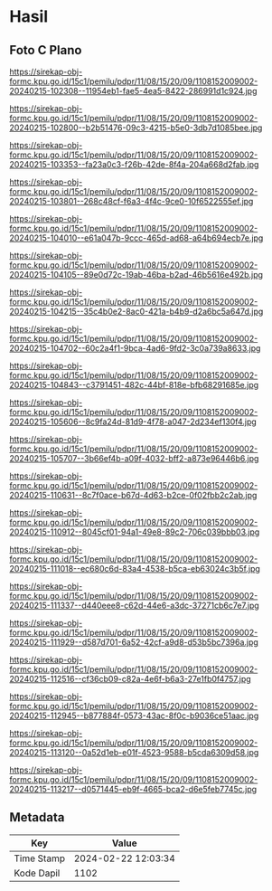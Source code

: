 # Hasil

## Foto C Plano

https://sirekap-obj-formc.kpu.go.id/15c1/pemilu/pdpr/11/08/15/20/09/1108152009002-20240215-102308--11954eb1-fae5-4ea5-8422-286991d1c924.jpg

https://sirekap-obj-formc.kpu.go.id/15c1/pemilu/pdpr/11/08/15/20/09/1108152009002-20240215-102800--b2b51476-09c3-4215-b5e0-3db7d1085bee.jpg

https://sirekap-obj-formc.kpu.go.id/15c1/pemilu/pdpr/11/08/15/20/09/1108152009002-20240215-103353--fa23a0c3-f26b-42de-8f4a-204a668d2fab.jpg

https://sirekap-obj-formc.kpu.go.id/15c1/pemilu/pdpr/11/08/15/20/09/1108152009002-20240215-103801--268c48cf-f6a3-4f4c-9ce0-10f6522555ef.jpg

https://sirekap-obj-formc.kpu.go.id/15c1/pemilu/pdpr/11/08/15/20/09/1108152009002-20240215-104010--e61a047b-9ccc-465d-ad68-a64b694ecb7e.jpg

https://sirekap-obj-formc.kpu.go.id/15c1/pemilu/pdpr/11/08/15/20/09/1108152009002-20240215-104105--89e0d72c-19ab-46ba-b2ad-46b5616e492b.jpg

https://sirekap-obj-formc.kpu.go.id/15c1/pemilu/pdpr/11/08/15/20/09/1108152009002-20240215-104215--35c4b0e2-8ac0-421a-b4b9-d2a6bc5a647d.jpg

https://sirekap-obj-formc.kpu.go.id/15c1/pemilu/pdpr/11/08/15/20/09/1108152009002-20240215-104702--60c2a4f1-9bca-4ad6-9fd2-3c0a739a8633.jpg

https://sirekap-obj-formc.kpu.go.id/15c1/pemilu/pdpr/11/08/15/20/09/1108152009002-20240215-104843--c3791451-482c-44bf-818e-bfb68291685e.jpg

https://sirekap-obj-formc.kpu.go.id/15c1/pemilu/pdpr/11/08/15/20/09/1108152009002-20240215-105606--8c9fa24d-81d9-4f78-a047-2d234ef130f4.jpg

https://sirekap-obj-formc.kpu.go.id/15c1/pemilu/pdpr/11/08/15/20/09/1108152009002-20240215-105707--3b66ef4b-a09f-4032-bff2-a873e96446b6.jpg

https://sirekap-obj-formc.kpu.go.id/15c1/pemilu/pdpr/11/08/15/20/09/1108152009002-20240215-110631--8c7f0ace-b67d-4d63-b2ce-0f02fbb2c2ab.jpg

https://sirekap-obj-formc.kpu.go.id/15c1/pemilu/pdpr/11/08/15/20/09/1108152009002-20240215-110912--8045cf01-94a1-49e8-89c2-706c039bbb03.jpg

https://sirekap-obj-formc.kpu.go.id/15c1/pemilu/pdpr/11/08/15/20/09/1108152009002-20240215-111018--ec680c6d-83a4-4538-b5ca-eb63024c3b5f.jpg

https://sirekap-obj-formc.kpu.go.id/15c1/pemilu/pdpr/11/08/15/20/09/1108152009002-20240215-111337--d440eee8-c62d-44e6-a3dc-37271cb6c7e7.jpg

https://sirekap-obj-formc.kpu.go.id/15c1/pemilu/pdpr/11/08/15/20/09/1108152009002-20240215-111929--d587d701-6a52-42cf-a9d8-d53b5bc7396a.jpg

https://sirekap-obj-formc.kpu.go.id/15c1/pemilu/pdpr/11/08/15/20/09/1108152009002-20240215-112516--cf36cb09-c82a-4e6f-b6a3-27e1fb0f4757.jpg

https://sirekap-obj-formc.kpu.go.id/15c1/pemilu/pdpr/11/08/15/20/09/1108152009002-20240215-112945--b877884f-0573-43ac-8f0c-b9036ce51aac.jpg

https://sirekap-obj-formc.kpu.go.id/15c1/pemilu/pdpr/11/08/15/20/09/1108152009002-20240215-113120--0a52d1eb-e01f-4523-9588-b5cda6309d58.jpg

https://sirekap-obj-formc.kpu.go.id/15c1/pemilu/pdpr/11/08/15/20/09/1108152009002-20240215-113217--d0571445-eb9f-4665-bca2-d6e5feb7745c.jpg


## Metadata

| Key        | Value               |
| ---------- | ------------------- |
| Time Stamp | 2024-02-22 12:03:34 |
| Kode Dapil | 1102                |



